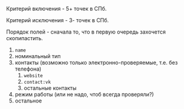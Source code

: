 Критерий включения - 5+ точек в СПб.

Критерий исключения - 3- точек в СПб.

Порядок полей - сначала то, что в первую очередь захочется скопипастить.

1. `name`
2. номинальный тип
3. контакты (возможно только электронно-проверяемые, т.е. без телефона)
	1. `website`
	2. `contact:vk`
	3. остальные контакты
4. режим работы (или не надо, чтоб всегда проверяли?)
5. остальное
